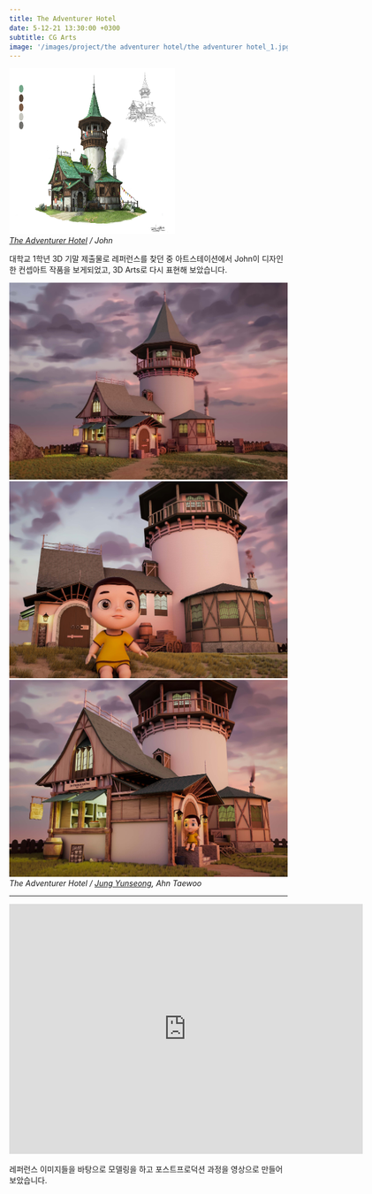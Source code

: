 ```yaml
---
title: The Adventurer Hotel
date: 5-12-21 13:30:00 +0300
subtitle: CG Arts
image: '/images/project/the adventurer hotel/the adventurer hotel_1.jpg'
---
```


<div class="gallery-box">
  <div class="gallery">
    <img src="/images/project/the adventurer hotel/the adventurer hotel_ref.jpg"  width="300" height="300" alt="Project">
  </div>
  <em><a href="https://www.artstation.com/artwork/L3NGdA" target="_blank">The Adventurer Hotel</a> / John</em>
</div>

대학교 1학년 3D 기말 제출물로 레퍼런스를 찾던 중 아트스테이션에서 John이 디자인한 컨셉아트 작품을 보게되었고, 3D Arts로 다시 표현해 보았습니다.

<div class="gallery-box">
  <div class="gallery">
    <img src="/images/project/the adventurer hotel/the adventurer hotel_1.jpg" alt="Project">
    <img src="/images/project/the adventurer hotel/the adventurer hotel_2.jpg" alt="Project">
    <img src="/images/project/the adventurer hotel/the adventurer hotel_3.jpg" alt="Project">
  </div>
  <em>The Adventurer Hotel / <a href="/about" target="_blank">Jung Yunseong</a>, Ahn Taewoo</em>
</div>

***

<p><iframe title="vimeo-player" src="https://player.vimeo.com/video/659841792?h=efbdca4405" width="640" height="452" frameborder="0" allowfullscreen></iframe></p>


레퍼런스 이미지들을 바탕으로 모델링을 하고 포스트프로덕션 과정을 영상으로 만들어 보았습니다.